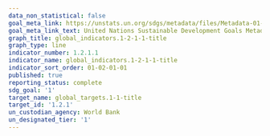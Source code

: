 ```yaml
---
data_non_statistical: false
goal_meta_link: https://unstats.un.org/sdgs/metadata/files/Metadata-01-01-01a.pdf
goal_meta_link_text: United Nations Sustainable Development Goals Metadata (pdf 894kB)
graph_title: global_indicators.1-2-1-1-title
graph_type: line
indicator_number: 1.2.1.1
indicator_name: global_indicators.1-2-1-1-title
indicator_sort_order: 01-02-01-01
published: true
reporting_status: complete
sdg_goal: '1'
target_name: global_targets.1-1-title
target_id: '1.2.1'
un_custodian_agency: World Bank
un_designated_tier: '1'
---
```

